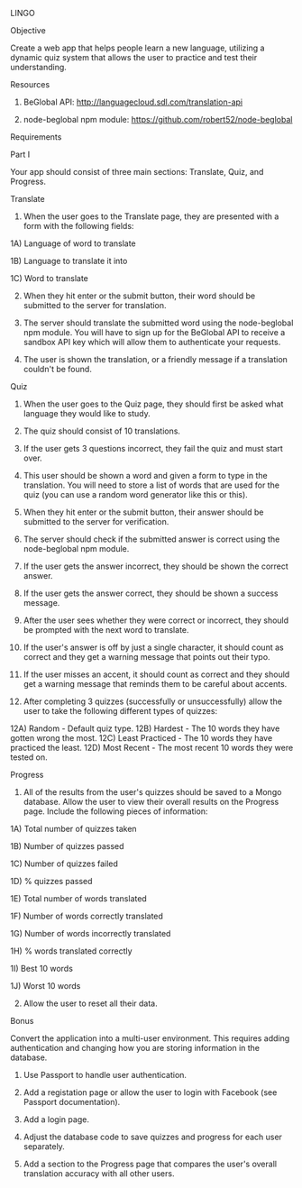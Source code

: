 LINGO

Objective

Create a web app that helps people learn a new language, utilizing a dynamic quiz system that allows the user to practice and test their understanding.

Resources

1) BeGlobal API: http://languagecloud.sdl.com/translation-api

2) node-beglobal npm module: https://github.com/robert52/node-beglobal

Requirements

Part I

Your app should consist of three main sections: Translate, Quiz, and Progress.

Translate

1) When the user goes to the Translate page, they are presented with a form with the following fields:

1A) Language of word to translate
	
1B) Language to translate it into
	
1C) Word to translate


2) When they hit enter or the submit button, their word should be submitted to the server for translation.

3) The server should translate the submitted word using the node-beglobal npm module. You will have to sign up for the BeGlobal API to receive a sandbox API key which will allow them to authenticate your requests.

4) The user is shown the translation, or a friendly message if a translation couldn't be found.

Quiz

1) When the user goes to the Quiz page, they should first be asked what language they would like to study.

2) The quiz should consist of 10 translations.

3) If the user gets 3 questions incorrect, they fail the quiz and must start over.

4) This user should be shown a word and given a form to type in the translation. You will need to store a list of words that are used for the quiz (you can use a random word generator like this or this).

5) When they hit enter or the submit button, their answer should be submitted to the server for verification.

6) The server should check if the submitted answer is correct using the node-beglobal npm module. 

7) If the user gets the answer incorrect, they should be shown the correct answer.

8) If the user gets the answer correct, they should be shown a success message.

9) After the user sees whether they were correct or incorrect, they should be prompted with the next word to translate.

10) If the user's answer is off by just a single character, it should count as correct and they get a warning message that points out their typo.

11) If the user misses an accent, it should count as correct and they should get a warning message that reminds them to be careful about accents.

12) After completing 3 quizzes (successfully or unsuccessfully) allow the user to take the following different types of quizzes:

12A) Random - Default quiz type.
12B) Hardest - The 10 words they have gotten wrong the most.
12C) Least Practiced - The 10 words they have practiced the least.
12D) Most Recent - The most recent 10 words they were tested on.

Progress

1) All of the results from the user's quizzes should be saved to a Mongo database. Allow the user to view their overall results on the Progress page. Include the following pieces of information:

1A) Total number of quizzes taken

1B) Number of quizzes passed

1C) Number of quizzes failed

1D) % quizzes passed

1E) Total number of words translated

1F) Number of words correctly translated

1G) Number of words incorrectly translated

1H) % words translated correctly

1I) Best 10 words
	
1J) Worst 10 words


2) Allow the user to reset all their data.

Bonus

Convert the application into a multi-user environment. This requires adding authentication and changing how you are storing information in the database.

1) Use Passport to handle user authentication.

2) Add a registation page or allow the user to login with Facebook (see Passport documentation).

3) Add a login page.

4) Adjust the database code to save quizzes and progress for each user separately.

5) Add a section to the Progress page that compares the user's overall translation accuracy with all other users.
